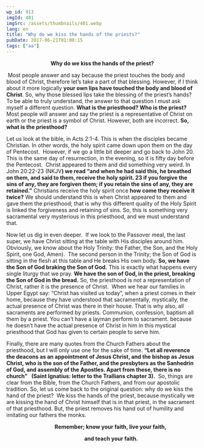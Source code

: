 ```yaml
---
wp_id: 913
imgId: 401
imgSrc: /assets/thumbnails/401.webp
lang: en
title: "Why do we kiss the hands of the priests?"
pubDate: 2017-06-21T01:00:15
tags: ["aa"]
---
```


<!-- page: 6 -->

<p style="text-align: center;"><b>Why do we kiss the hands of the priest?</b></p>
<p> Most people answer and say because the priest touches the body and blood of Christ, therefore let’s take a part of that blessing. However, if I think about it more logically <b>your own lips have touched the body and blood of Christ</b>. So, why those blessed lips take the blessing of the priest’s hands? To be able to truly understand, the answer to that question I must ask myself a different question. <b>What is the priesthood? Who is the priest?</b> Most people will answer and say the priest is a representative of Christ on earth or the priest is a symbol of Christ. However, both are incorrect. <b>So, what is the</b><b> priesthood?</b></p>
<p>Let us look at the bible, in Acts 2:1-4. This is when the disciples became Christian. In other words, the holy spirit came down upon them on the day of Pentecost.  However, if we go a little bit deeper and go back to John 20.  This is the same day of resurrection, in the evening, so it is fifty day before the Pentecost.  Christ appeared to them and did something very weird. In John 20:22-23 (NKJV<b>)</b><b> we read “</b><b>and when he had said this, he breathed on them, and said to them, receive the holy spirit. 23 if you forgive the sins of any, they are forgiven them; if you retain the sins of any, they are retained.”</b> Christians receive the holy spirit once <b>how come they receive it twice?</b> We should understand this is when Christ appeared to them and gave them the priesthood; that is why this different quality of the Holy Spirit is linked the forgiveness and retaining of sins. So, this is something very sacramental very mysterious in this priesthood, and we must understand that.</p>
<p>Now let us dig in even deeper.  If we look to the Passover meal, the last super, we have Christ sitting at the table with His disciples around him. Obviously, we know about the Holy Trinity: the Father, the Son, and the Holy Spirit, one God, Amen).  The second person in the Trinity; the Son of God is sitting in the flesh at this table and He breaks His own body. <b>So, we have the </b><b>S</b><b>on of </b><b>G</b><b>od braking the </b><b>S</b><b>on of </b><b>G</b><b>od.</b> This is exactly what happens every single liturgy that we pray. <b>We have the </b><b>s</b><b>on of </b><b>G</b><b>od</b><b>,</b><b> in the priest</b><b>,</b><b> breaking the </b><b>S</b><b>on of </b><b>G</b><b>od in the bread.</b> So, the priesthood is not a representation of Christ, rather it is the presence of Christ.  When we hear our families in Upper Egypt say: “Christ has visited us today”, when a priest comes in their home, because they have understood that sacramentally, mystically, the actual presence of Christ was there in their house. That is why also, all sacraments are performed by priests. Communion, confession, baptism all them by a priest. You can’t have a layman perform to sacrament. because he doesn’t have the actual presence of Christ in him in this mystical priesthood that God has given to certain people to serve him.</p>
<p>Finally, there are many quotes from the Church Fathers about the priesthood, but I will only use one for the sake of time. <b>“</b><b>L</b><b>et all reverence the deacons as an appointment of Jesus Christ, and the bishop as Jesus Christ, who is the son of the </b><b>F</b><b>ather, and the presbyters as the Sanhedrin of </b><b>G</b><b>od, and assembly of the </b><b>A</b><b>postles. Apart from these, there is no church” </b><b> </b> <b>(</b><b>Saint Ignatius: letter to the </b><b>Trallians</b><b> chapter 3</b><b>)</b><b>.</b>  So, things are clear from the Bible, from the Church Fathers, and from our apostolic tradition. So, let us come back to the original question: why do we kiss the hand of the priest?  We kiss the hands of the priest, because mystically we are kissing the hand of Christ himself that is in that priest, in the sacrament of that priesthood. But, the priest removes his hand out of humility and imitating our fathers the monks.</p>
<p style="text-align: center;"><b>             </b><b>Remember</b><b>;</b><b> know your faith, live your faith, </b></p>
<p style="text-align: center;"><b>                    and teach your faith.      </b></p>

